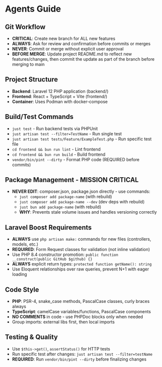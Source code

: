 # Agents Guide

## Git Workflow
- **CRITICAL**: Create new branch for ALL new features
- **ALWAYS**: Ask for review and confirmation before commits or merges
- **NEVER**: Commit or merge without explicit user approval
- **BEFORE MERGE**: Update project README.md to reflect new features/changes, then commit the update as part of the branch before merging to main

## Project Structure
- **Backend**: Laravel 12 PHP application (backend/)
- **Frontend**: React + TypeScript + Vite (frontend/)
- **Container**: Uses Podman with docker-compose

## Build/Test Commands
- `just test` - Run backend tests via PHPUnit
- `just artisan test --filter=TestName` - Run single test
- `just artisan test tests/Feature/ExampleTest.php` - Run specific test file
- `cd frontend && bun run lint` - Lint frontend
- `cd frontend && bun run build` - Build frontend
- `vendor/bin/pint --dirty` - Format PHP code (REQUIRED before commits)

## Package Management - MISSION CRITICAL
- **NEVER EDIT**: composer.json, package.json directly - use commands:
  - `just composer add package-name` (with rebuild)
  - `just composer add package-name --dev` (dev deps with rebuild)
  - `just bun add package-name` (with rebuild)
  - **WHY**: Prevents stale volume issues and handles versioning correctly

## Laravel Boost Requirements
- **ALWAYS** use `php artisan make:` commands for new files (controllers, models, etc.)
- **REQUIRED**: Form Request classes for validation (not inline validation)
- Use PHP 8.4 constructor promotion: `public function __construct(public GitHub $github) {}`
- **ALWAYS** explicit return types: `protected function getName(): string`
- Use Eloquent relationships over raw queries, prevent N+1 with eager loading

## Code Style
- **PHP**: PSR-4, snake_case methods, PascalCase classes, curly braces always
- **TypeScript**: camelCase variables/functions, PascalCase components
- **NO COMMENTS** in code - use PHPDoc blocks only when needed
- Group imports: external libs first, then local imports

## Testing & Quality
- Use `$this->get()`, `assertStatus()` for HTTP tests
- Run specific test after changes: `just artisan test --filter=testName`
- **REQUIRED**: Run `vendor/bin/pint --dirty` before finalizing changes